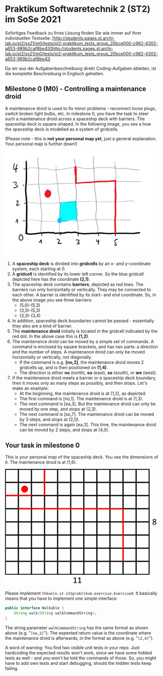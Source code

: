 # Praktikum Softwaretechnik 2 (ST2) im SoSe 2021

Sofortiges Feedback zu Ihres Lösung finden Sie wie immer auf Ihrer individuellen Testseite:
[http://students.pages.st.archi-lab.io/st2/ss21/m0/tests/st2-praktikum_tests_group_20bce000-c982-4302-a653-989b2caf8be4]([http://students.pages.st.archi-lab.io/st2/ss21/m0/tests/st2-praktikum_tests_group_20bce000-c982-4302-a653-989b2caf8be4])

Da wir aus der Aufgabenbeschreibung direkt Coding-Aufgaben ableiten, ist die komplette Beschreibung in Englisch
gehalten. 

## Milestone 0 (M0) - Controlling a maintenance droid

A maintenance droid is used to fix minor problems - reconnect loose plugs, switch broken light bulbs, etc. 
In milestone 0, you have the task to steer such a maintenance droid across a spaceship deck with barriers.
The spaceship deck is square-shaped. In the following image, you see a how the spaceship deck is modelled as a 
system of gridcells.

(Please note - this is **not your personal map yet**, just a general explanation. Your personal map is further down!)

![spaceship deck](src/main/resources/explanation.jpg)

1. A **spaceship deck** is divided into **gridcells** by an x- and y-coordinate system, each starting
 at 0. 
1. A **gridcell** is identified by its lower left corner. So the blue gridcell depicted here has the coordinate **(2,1)**. 
1. The spaceship deck contains **barriers**, depicted as red lines. The barriers run only horizontally or
    vertically. They may be connected to each other. A barrier is identified by its start- and 
    end coordinate. So, in the above image you see three barriers: 
    * (5,0)-(5,3)
    * (3,3)-(5,3)
    * (3,3)-(3,4)
1. In addition, spaceship deck boundaries cannot be passed - essentially they also are a kind of barrier.
1. The **maintenance droid** initially is located in the gridcell indicated by the red dot. In the above case this is 
    **(1,2)**.  
1. The maintenance droid can be moved by a simple set of commands. A command is enclosed by square brackets, and 
    has two parts: a direction and the number of steps. A maintenance droid can only be moved horizontally or 
    vertically, not diagonally. 
    * If the command is e.g. **[no,2]**, the maintenance droid moves 2 gridcells up, and is then positioned 
        on **(1,4)**.
    * The direction is either **no** (north), **ea** (east), **so** (south), or **we** (west).    
1. If the maintenance droid meets a barrier or a spaceship deck boundary, then it moves only as 
    many steps as possibly, and then stops. Let's make an example: 
    * At the beginning, the maintenance droid is at (1,2), as depicted.
    * The first command is [no,1]. The maintenance droid is at (1,3). 
    * The next command is [ea,3]. But the maintenance droid can only be moved by one step, and stops at (2,3).
    * The next command is [so,7]. The maintenance droid can be moved by 3 steps, and stops at (2,0).
    * The next command is again [ea,3]. This time, the maintenance droid can be moved by 2 steps, and stops at (4,0).

## Your task in milestone 0

This is your personal map of the spaceship deck. You see the dimensions of it. The maintenance droid is at (1,6).

![Grid](src/main/resources/grid.png "Grid")

Please implement `thkoeln.st.st2praktikum.exercise.Exercise0`. It basically means that you have to implement one 
simple interface: 

```java
public interface Walkable {
    String walk(String walkCommandString);
}
```

The string parameter `walkCommandString` has the same format as shown above (e.g. "`[no,2]`"). The expexted return
value is the coordinate where the maintenance droid is afterwards, in the format as above (e.g. "`(2,4)`").

A word of warning: You find two visible unit tests in your repo. Just hardcoding the expected results won't work, 
since we have some hidded tests as well - and you won't be told the commands of those. So, you might have to add
own tests and start debugging, should the hidden tests keep failing.